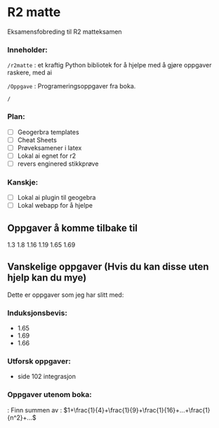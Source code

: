 # R2 matte

Eksamensfobreding til R2 matteksamen

### Inneholder:

`/r2matte` : et kraftig Python bibliotek for å hjelpe med å gjøre oppgaver raskere, med ai

`/Oppgave` : Programeringsoppgaver fra boka.

`/`

### Plan:

- [ ] Geogerbra templates
- [ ] Cheat Sheets
- [ ] Prøveksamener i latex
- [ ] Lokal ai egnet for r2
- [ ] revers enginered stikkprøve

### Kanskje:

- [ ] Lokal ai plugin til geogebra
- [ ] Lokal webapp for å hjelpe

## Oppgaver å komme tilbake til

1.3
1.8
1.16
1.19
1.65
1.69

## Vanskelige oppgaver (Hvis du kan disse uten hjelp kan du mye)

Dette er oppgaver som jeg har slitt med:

### Induksjonsbevis:

- 1.65
- 1.69
- 1.66

### Utforsk oppgaver:

- side 102 integrasjon

### Oppgaver utenom boka:

: Finn summen av : $1+\frac{1}{4}+\frac{1}{9}+\frac{1}{16}+...+\frac{1}{n^2}+...$
